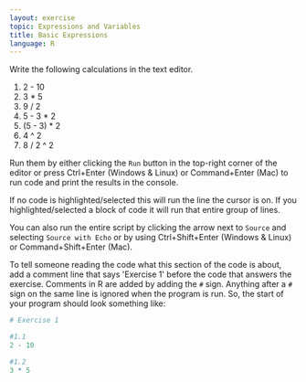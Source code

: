 ```yaml
---
layout: exercise
topic: Expressions and Variables
title: Basic Expressions
language: R
---
```


Write the following calculations in the text editor.

1. 2 - 10
2. 3 \* 5
3. 9 / 2
4. 5 - 3 \* 2
5. (5 - 3) \* 2
6. 4 ^ 2
7. 8 / 2 ^ 2

Run them by either clicking the `Run` button in the top-right corner of the editor or press Ctrl+Enter
(Windows & Linux) or Command+Enter (Mac) to run code and print the results in the console.

If no code is highlighted/selected this will run the line the cursor is on.
If you highlighted/selected a block of code it will run that entire group of lines.

You can also run the entire script by clicking the arrow next to `Source` and selecting `Source with Echo` or by using Ctrl+Shift+Enter
(Windows & Linux) or Command+Shift+Enter (Mac).

To tell someone reading the code what this section of the code is about,
add a comment line that says 'Exercise 1' before the code that answers
the exercise. Comments in R are added by adding the `#` sign.
Anything after a `#` sign on the same line is ignored when the program is
run. So, the start of your program should look something like:

```r
# Exercise 1

#1.1
2 - 10

#1.2
3 * 5
```